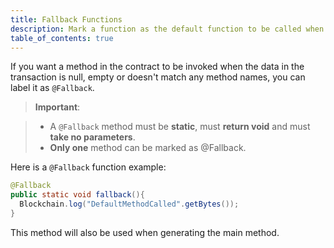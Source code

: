 ```yaml
---
title: Fallback Functions
description: Mark a function as the default function to be called when the data is null, empty, or doesn't match any method names.
table_of_contents: true
---
```


If you want a method in the contract to be invoked when the data in the transaction is null, empty or doesn't match any method names, you can label it as `@Fallback`.

> **Important**:
  
> - A `@Fallback` method must be **static**, must **return void** and must **take no parameters**.
> - **Only one** method can be marked as @Fallback.

Here is a `@Fallback` function example:

```java
@Fallback
public static void fallback(){
  Blockchain.log("DefaultMethodCalled".getBytes());
}
```

This method will also be used when generating the main method.
